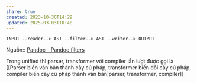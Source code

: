 ```yaml
---
share: true
created: 2023-10-30T14:29
updated: 2025-03-03T18:48
---
```

```
INPUT --reader--> AST --filter--> AST --writer--> OUTPUT
```

Nguồn:: [Pandoc - Pandoc filters](https://pandoc.org/filters.html)

Trong unified thì parser, transformer với compiler lần lượt được gọi là [[Parser biến văn bản thành cây cú pháp, transformer biến đổi cây cú pháp, compiler biến cây cú pháp thành văn bản|parser, transformer, compiler]]